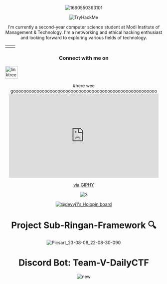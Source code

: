 <div align="center">
  
![1660550363101](https://user-images.githubusercontent.com/106962581/184598613-8b6a065b-a77f-4293-9f88-515cd1026b42.jpg)

<div align="center">
<img src="https://tryhackme-badges.s3.amazonaws.com/Devvj1.png" alt="TryHackMe">
</div>
  
I'm currently a second-year computer science student at Modi Institute of Management & Technology. I'm a networking and ethical hacking enthusiast and looking forward to exploring various fields of technology.

<div align="center">
<table>
  <tr>
    <td><img src="https://github-readme-stats.vercel.app/api/top-langs?username=DevVj-1&show_icons=true&line_height=10&title_color=00ff00&icon_color=2234AE&text_color=00ff00&bg_color=0,000000,130F40" alt="" /></td>
    <td><img align="center" src="https://github-readme-stats.vercel.app/api?username=DevVj-1&include_all_commits=true&count_private=true&show_icons=true&line_height=20&title_color=00ff00&icon_color=2234AE&text_color=00ff00&bg_color=0,000000,130F40" alt=""></td>
  </tr>
</table>
</div>

### Connect with me on 
<p align="left">
<a href="https://www.linkedin.com/in/dev-vijay-5775b7243/" target="blank"><img align="center" src="https://user-images.githubusercontent.com/106962581/181273842-b7db3193-c908-4eed-8007-d3a1d6e7d5e9.png" alt="linktree" height="40" width="40" /></a>
</p>

<div align="center">
#here wee gooooooooooooooooooooooooooooooooooooooooooooooooooooooo
<iframe src="https://giphy.com/embed/FcqKy4Kj7XOK0hCW4g" width="480" height="270" frameBorder="0" class="giphy-embed" allowFullScreen></iframe><p><a href="https://giphy.com/gifs/cat-matrix-catrix-FcqKy4Kj7XOK0hCW4g">via GIPHY</a></p>

![3](https://user-images.githubusercontent.com/106962581/185757410-003d08c5-6a71-4912-81eb-8f00171a50de.gif)

</div>

[![@devvj1's Holopin board](https://holopin.me/devvj1)](https://holopin.io/@devvj1)

<h1> Project Sub-Ringan-Framework 🔍 </h1>

<div align="center">
  
![Picsart_23-08-08_22-08-30-090](https://github.com/DevVj-1/DevVj-1/assets/106962581/466bf421-86b8-4a9c-8534-f9dc7054c623)

</div>
<h1> Discord Bot: Team-V-DailyCTF</h1>
<div align="center">

![new](https://github.com/DevVj-1/DevVj-1/assets/106962581/2d4c6811-16ac-4b3b-96f3-44e0aec9450f)

</div>
